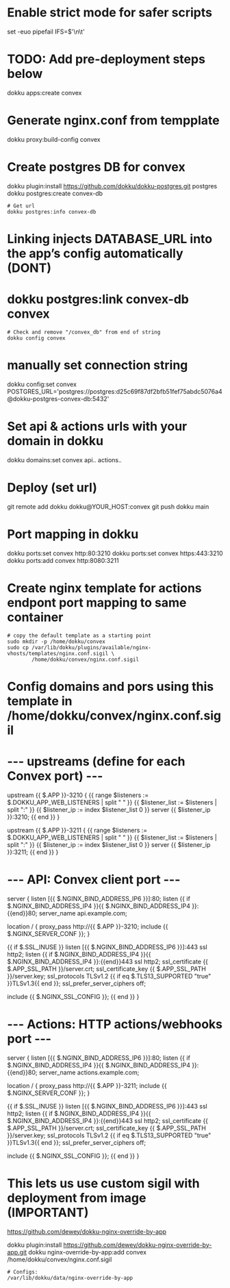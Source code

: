 
# Enable strict mode for safer scripts
set -euo pipefail
IFS=$'\n\t'

# TODO: Add pre-deployment steps below
dokku apps:create convex

# Generate nginx.conf from tempplate
dokku proxy:build-config convex
    

 # Create postgres DB for convex
dokku plugin:install https://github.com/dokku/dokku-postgres.git postgres
dokku postgres:create convex-db

    # Get url
    dokku postgres:info convex-db

# Linking injects DATABASE_URL into the app’s config automatically (DONT)
# dokku postgres:link convex-db convex

    # Check and remove "/convex_db" from end of string
    dokku config convex
# manually set connection string
dokku config:set convex POSTGRES_URL='postgres://postgres:d25c69f87df2bfb51fef75abdc5076a4@dokku-postgres-convex-db:5432'

# Set api & actions urls with your domain in dokku
dokku domains:set convex api.*.* actions.*.*

# Deploy (set url)
git remote add dokku dokku@YOUR_HOST:convex
git push dokku main

# Port mapping in dokku
dokku ports:set convex http:80:3210
dokku ports:set convex https:443:3210
dokku ports:add convex http:8080:3211

# Create nginx template for actions endpont port mapping to same container
    # copy the default template as a starting point
    sudo mkdir -p /home/dokku/convex
    sudo cp /var/lib/dokku/plugins/available/nginx-vhosts/templates/nginx.conf.sigil \
            /home/dokku/convex/nginx.conf.sigil

# Config domains and pors using this template in /home/dokku/convex/nginx.conf.sigil

# --- upstreams (define for each Convex port) ---
upstream {{ $.APP }}-3210 {
{{ range $listeners := $.DOKKU_APP_WEB_LISTENERS | split " " }}
{{ $listener_list := $listeners | split ":" }}
{{ $listener_ip := index $listener_list 0 }}
  server {{ $listener_ip }}:3210;
{{ end }}
}

upstream {{ $.APP }}-3211 {
{{ range $listeners := $.DOKKU_APP_WEB_LISTENERS | split " " }}
{{ $listener_list := $listeners | split ":" }}
{{ $listener_ip := index $listener_list 0 }}
  server {{ $listener_ip }}:3211;
{{ end }}
}

# --- API: Convex client port ---
server {
  listen      [{{ $.NGINX_BIND_ADDRESS_IP6 }}]:80;
  listen      {{ if $.NGINX_BIND_ADDRESS_IP4 }}{{ $.NGINX_BIND_ADDRESS_IP4 }}:{{end}}80;
  server_name api.example.com;

  location / {
    proxy_pass http://{{ $.APP }}-3210;
    include {{ $.NGINX_SERVER_CONF }};
  }

  {{ if $.SSL_INUSE }}
  listen      [{{ $.NGINX_BIND_ADDRESS_IP6 }}]:443 ssl http2;
  listen      {{ if $.NGINX_BIND_ADDRESS_IP4 }}{{ $.NGINX_BIND_ADDRESS_IP4 }}:{{end}}443 ssl http2;
  ssl_certificate           {{ $.APP_SSL_PATH }}/server.crt;
  ssl_certificate_key       {{ $.APP_SSL_PATH }}/server.key;
  ssl_protocols             TLSv1.2 {{ if eq $.TLS13_SUPPORTED "true" }}TLSv1.3{{ end }};
  ssl_prefer_server_ciphers off;

  include {{ $.NGINX_SSL_CONFIG }};
  {{ end }}
}

# --- Actions: HTTP actions/webhooks port ---
server {
  listen      [{{ $.NGINX_BIND_ADDRESS_IP6 }}]:80;
  listen      {{ if $.NGINX_BIND_ADDRESS_IP4 }}{{ $.NGINX_BIND_ADDRESS_IP4 }}:{{end}}80;
  server_name actions.example.com;

  location / {
    proxy_pass http://{{ $.APP }}-3211;
    include {{ $.NGINX_SERVER_CONF }};
  }

  {{ if $.SSL_INUSE }}
  listen      [{{ $.NGINX_BIND_ADDRESS_IP6 }}]:443 ssl http2;
  listen      {{ if $.NGINX_BIND_ADDRESS_IP4 }}{{ $.NGINX_BIND_ADDRESS_IP4 }}:{{end}}443 ssl http2;
  ssl_certificate           {{ $.APP_SSL_PATH }}/server.crt;
  ssl_certificate_key       {{ $.APP_SSL_PATH }}/server.key;
  ssl_protocols             TLSv1.2 {{ if eq $.TLS13_SUPPORTED "true" }}TLSv1.3{{ end }};
  ssl_prefer_server_ciphers off;

  include {{ $.NGINX_SSL_CONFIG }};
  {{ end }}
}


# This lets us use custom sigil with deployment from image (IMPORTANT)
https://github.com/dewey/dokku-nginx-override-by-app

dokku plugin:install https://github.com/dewey/dokku-nginx-override-by-app.git
dokku nginx-override-by-app:add convex /home/dokku/convex/nginx.conf.sigil

    # Configs:
    /var/lib/dokku/data/nginx-override-by-app


